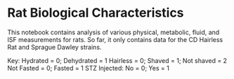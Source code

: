 # Rat Biological Characteristics

This notebook contains analysis of various physical, metabolic, fluid, and ISF measurements for rats. So far, it only contains data for the CD Hairless Rat and Sprague Dawley strains. 


Key:
Hydrated = 0; Dehydrated = 1
Hairless = 0; Shaved = 1; Not shaved = 2
Not Fasted = 0; Fasted = 1
STZ Injected: No = 0; Yes = 1
